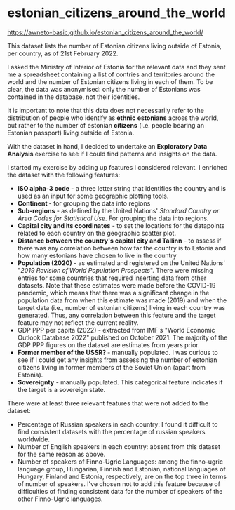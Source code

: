 # estonian_citizens_around_the_world
https://awneto-basic.github.io/estonian_citizens_around_the_world/

<!-- wp:paragraph -->
This dataset lists the number of Estonian citizens living outside of Estonia, per country, as of 21st February 2022.
<!-- /wp:paragraph -->

<!-- wp:paragraph -->
I asked the Ministry of Interior of Estonia for the relevant data and they sent me a spreadsheet containing a list of contries and territories around the world and the number of Estonian citizens living in each of them. To be clear, the data was anonymised: only the number of Estonians was contained in the database, not their identities.</p>
<!-- /wp:paragraph -->

<!-- wp:paragraph -->
<p>It is important to note that this data does not necessarily refer to the distribution of people who identify as <strong>ethnic</strong> <strong>estonians</strong> across the world, but rather to the number of estonian <strong>citizens</strong> (i.e. people bearing an Estonian passport) living outside of Estonia.</p>
<!-- /wp:paragraph -->

<!-- wp:paragraph -->
<p>With the dataset in hand, I decided to undertake an <strong>Exploratory Data Analysis</strong> exercise to see if I could find patterns and insights on the data. </p>
<!-- /wp:paragraph -->


<!-- wp:paragraph -->
<p>I started my exercise by adding up features I considered relevant. I enriched the dataset with the following features:</p>
<!-- /wp:paragraph -->

<!-- wp:list -->
<ul><li><strong>ISO alpha-3 code</strong> - a three letter string that identifies the country and is used as an input for some geographic plotting tools.</li><li><strong>Continent </strong>- for grouping the data into regions</li><li><strong>Sub-regions</strong> - as defined by the United Nations' <em>Standard Country or Area Codes for Statistical Use</em>. For grouping the data into regions.</li><li><strong>Capital city and its coordinates</strong> - to set the locations for the datapoints related to each country on the geographic scatter plot.</li><li><strong>Distance between the country's capital city and Tallinn</strong> - to assess if there was any correlation between how far the country is to Estonia and how many estonians have chosen to live in the country</li><li><strong>Population (2020)</strong> - as estimated and registered on the United Nations' "<em>2019 Revision</em><strong>&nbsp;</strong><em>of</em><strong>&nbsp;</strong><em>World Population Prospects</em>". There were missing entries for some countries that required inserting data from other datasets. Note that these estimates were made before the COVID-19 pandemic, which means that there was a significant change in the population data from when this estimate was made (2019) and when the target data (i.e., number of estonian citizens) living in each country was generated. Thus, any correlation between this feature and the target feature may not reflect the current reality.</li><li>GDP PPP per capita (2022) - extracted from IMF's "World Economic Outlook Database 2022" published on October 2021. The majority of the GDP PPP figures on the dataset are estimates from years prior.</li><li><strong>Former member of the USSR? </strong>- manually populated. I was curious to see if I could get any insights from assessing the number of estonian citizens living in former members of the Soviet Union (apart from Estonia).</li><li><strong>Sovereignty</strong> - manually populated. This categorical feature indicates if the target is a sovereign state. </li></ul>
<!-- /wp:list -->

<!-- wp:paragraph -->
<p>There were at least three relevant features that were not added to the dataset:</p>
<!-- /wp:paragraph -->

<!-- wp:list -->
<ul><li>Percentage of Russian speakers in each country: I found it difficult to find consistent datasets with the percentage of russian speakers worldwide. </li><li>Number of English speakers in each country: absent from this dataset for the same reason as above.</li><li>Number of speakers of Finno-Ugric Languages: among the finno-ugric language group, Hungarian, Finnish and Estonian, national languages of Hungary, Finland and Estonia, respectively, are on the top three in terms of number of speakers.  I've chosen not to add this feature because of difficulties of finding consistent data for the number of speakers of the other Finno-Ugric languages.</li></ul>
<!-- /wp:list -->
